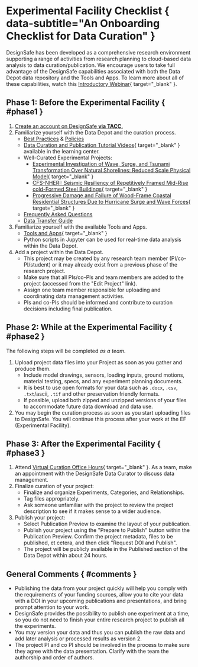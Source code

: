 # Experimental Facility Checklist { data-subtitle="An Onboarding Checklist for Data Curation" }

DesignSafe has been developed as a comprehensive research environment supporting a range of activities from research planning to cloud-based data analysis to data curation/publication.  We encourage users to take full advantage of the DesignSafe capabilities associated with both the Data Depot data repository and the Tools and Apps.  To learn more about all of these capabilities, watch this [Introductory Webinar](https://www.youtube.com/watch?v=5Yus9MjtcTM&amp;feature=youtu.be){ target="_blank" }.


## Phase 1: Before the Experimental Facility { #phase1 }

1. [Create an account on DesignSafe **via TACC**.](https://www.designsafe-ci.org/account/register/)
2. Familiarize yourself with the Data Depot and the curation process.
	* [Best Practices](/user-guide/curating/bestpractices/) & [Policies](/user-guide/curating/policies/)
	* [Data Curation and Publication Tutorial Videos](https://www.youtube.com/playlist?list=PL2GxvrdFrBlkwHBgQ47pZO-77ZLrJKYHV){ target="_blank" } available in the learning center.
	* Well-Curated Experimental Projects:
		* [Experimental Investigation of Wave, Surge, and Tsunami Transformation Over Natural Shorelines: Reduced Scale Physical Model](https://www.designsafe-ci.org/data/browser/public/designsafe.storage.published/PRJ-3218){ target="_blank" }
		* [CFS-NHERI: Seismic Resiliency of Repetitively Framed Mid-Rise cold-Formed Steel Buildings](https://www.designsafe-ci.org/data/browser/public/designsafe.storage.published/PRJ-2141){ target="_blank" }
		* [Progressive Damage and Failure of Wood-Frame Coastal Residential Structures Due to Hurricane Surge and Wave Forces](https://www.designsafe-ci.org/data/browser/public/designsafe.storage.published/PRJ-3197){ target="_blank" }
	* [Frequently Asked Questions](/user-guide/curating/faq/)
	* [Data Transfer Guide](/user-guide/data-depot/transfer/)
3. Familiarize yourself with the available Tools and Apps.
	* [Tools and Apps](https://www.designsafe-ci.org/use-designsafe/tools-applications/){ target="_blank" }
	* Python scripts in Jupyter can be used for real-time data analysis within the Data Depot.
4. Add a project within the Data Depot.
	* This project may be created by any research team member (PI/co-PI/student) or it may already exist from a previous phase of the research project.
	* Make sure that all PIs/co-PIs and team members are added to the project (accessed from the "Edit Project" link).
	* Assign one team member responsible for uploading and coordinating data management activities.
	* PIs and co-PIs should be informed and contribute to curation decisions including final publication.


## Phase 2: While at the Experimental Facility { #phase2 }

The following steps will be completed _as a team_.

1. Upload project data files into your Project as soon as you gather and produce them.
	* Include model drawings, sensors, loading inputs, ground motions, material testing, specs, and any experiment planning documents.
	* It is best to use open formats for your data such as `.docx`, `.csv`, `.txt`/ascii, `.tif` and other preservation friendly formats.
	* If possible, upload both zipped and unzipped versions of your files to accommodate future data download and data use.
2. You may begin the curation process as soon as you start uploading files to DesignSafe. You will continue this process after your work at the EF (Experimental Facility).


## Phase 3: After the Experimental Facility { #phase3 }

1. Attend [Virtual Curation Office Hours](https://designsafe-ci.org/facilities/virtual-office-hours/){ target="_blank" }. As a team, make an appointment with the DesignSafe Data Curator to discuss data management.
2. Finalize curation of your project:
	* Finalize and organize Experiments, Categories, and Relationships.
	* Tag files appropriately.
	* Ask someone unfamiliar with the project to review the project description to see if it makes sense to a wider audience.
3. Publish your project:
	* Select Publication Preview to examine the layout of your publication.
	* Publish your project using the "Prepare to Publish" button within the Publication Preview. Confirm the project metadata, files to be published, et cetera, and then click "Request DOI and Publish".
	* The project will be publicly available in the Published section of the Data Depot within about 24 hours.


## General Comments { #comments }

* Publishing the data from your project quickly will help you comply with the requirements of your funding sources, allow you to cite your data with a DOI in your upcoming publications and presentations, and bring prompt attention to your work.
* DesignSafe provides the possibility to publish one experiment at a time, so you do not need to finish your entire research project to publish all the experiments.
* You may version your data and thus you can publish the raw data and add later analysis or processed results as version 2.
* The project PI and co PI should be involved in the process to make sure they agree with the data presentation. Clarify with the team the authorship and order of authors.
